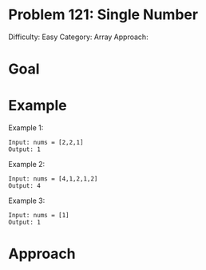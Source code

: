 # Problem 121: Single Number
Difficulty: Easy
Category: Array 
Approach:

# Goal



# Example
Example 1:

    Input: nums = [2,2,1]
    Output: 1

Example 2:

    Input: nums = [4,1,2,1,2]
    Output: 4

Example 3:

    Input: nums = [1]
    Output: 1


# Approach